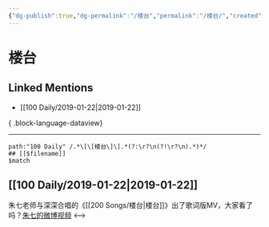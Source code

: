 ```yaml
---
{"dg-publish":true,"dg-permalink":"/楼台","permalink":"/楼台/","created":"2022-12-22T13:50:45.000+08:00","updated":"2023-08-24T18:12:11.594+08:00"}
---
```


# 楼台

## Linked Mentions
- [[100 Daily/2019-01-22\|2019-01-22]]

{ .block-language-dataview}

---

```expander
path:"100 Daily" /.*\[\[楼台\]\].*(?:\r?\n(?!\r?\n).*)*/
## [[$filename]]
$match
```
## [[100 Daily/2019-01-22\|2019-01-22]]
朱七老师与深深合唱的《[[200 Songs/楼台\|楼台]]》出了歌词版MV，大家看了吗？[朱七的微博视频](https://video.weibo.com/show?fid=1034:4331295405478612)
<-->